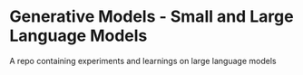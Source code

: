 # Generative Models - Small and Large Language Models
A repo containing experiments and learnings on large language models
